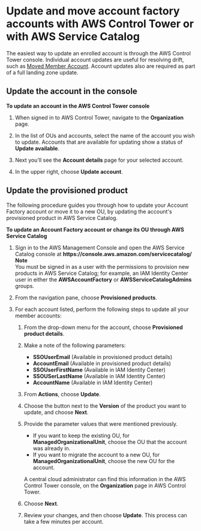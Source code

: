 # Update and move account factory accounts with AWS Control Tower or with AWS Service Catalog<a name="updating-account-factory-accounts"></a>

The easiest way to update an enrolled account is through the AWS Control Tower console\. Individual account updates are useful for resolving drift, such as [Moved Member Account](governance-drift.md#drift-account-moved)\. Account updates also are required as part of a full landing zone update\.

## Update the account in the console<a name="update-account-in-console"></a>

**To update an account in the AWS Control Tower console**

1. When signed in to AWS Control Tower, navigate to the **Organization** page\.

1. In the list of OUs and accounts, select the name of the account you wish to update\. Accounts that are available for updating show a status of **Update available**\.

1. Next you'll see the **Account details** page for your selected account\.

1. In the upper right, choose **Update account**\.

## Update the provisioned product<a name="update-provisioned-product"></a>

The following procedure guides you through how to update your Account Factory account or move it to a new OU, by updating the account's provisioned product in AWS Service Catalog\.

**To update an Account Factory account or change its OU through AWS Service Catalog**

1. Sign in to the AWS Management Console and open the AWS Service Catalog console at **https://console\.aws\.amazon\.com/servicecatalog/**
**Note**  
You must be signed in as a user with the permissions to provision new products in AWS Service Catalog; for example, an IAM Identity Center user in either the **AWSAccountFactory** or **AWSServiceCatalogAdmins** groups\.

1. From the navigation pane, choose **Provisioned products**\. 

1. For each account listed, perform the following steps to update all your member accounts:

   1. From the drop\-down menu for the account, choose **Provisioned product details**\.

   1. Make a note of the following parameters:
      + **SSOUserEmail** \(Available in provisioned product details\)
      + **AccountEmail** \(Available in provisioned product details\)
      + **SSOUserFirstName** \(Available in IAM Identity Center\)
      + **SSOUSerLastName** \(Available in IAM Identity Center\)
      + **AccountName** \(Available in IAM Identity Center\)

   1. From **Actions**, choose **Update**\.

   1. Choose the button next to the **Version** of the product you want to update, and choose **Next**\.

   1. Provide the parameter values that were mentioned previously\.
      + If you want to keep the existing OU, for **ManagedOrganizationalUnit**, choose the OU that the account was already in\.
      + If you want to migrate the account to a new OU, for **ManagedOrganizationalUnit**, choose the new OU for the account\.

       A central cloud administrator can find this information in the AWS Control Tower console, on the **Organization** page in AWS Control Tower\.

   1. Choose **Next**\.

   1. Review your changes, and then choose **Update**\. This process can take a few minutes per account\.